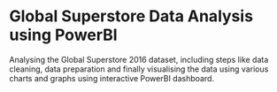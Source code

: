 # Global Superstore Data Analysis using PowerBI
 Analysing the Global Superstore 2016 dataset, including steps like data cleaning, data preparation and finally visualising the data using various charts and graphs using interactive PowerBI dashboard.
